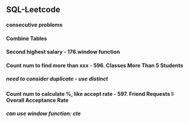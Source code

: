 ## SQL-Leetcode
#### consecutive problems
#### Combine Tables
#### Second highest salary - 176.window function
#### Count num to find more than xxx - 596. Classes More Than 5 Students
##### need to consider duplicate - use distinct

#### Count num to calculate %, like accept rate - 597. Friend Requests I: Overall Acceptance Rate
##### can use window function: cte

